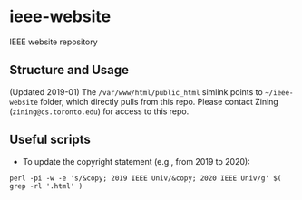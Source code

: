 # ieee-website
IEEE website repository  

## Structure and Usage  
(Updated 2019-01) The `/var/www/html/public_html` simlink points to `~/ieee-website` folder, which directly pulls from this repo. Please contact Zining (`zining@cs.toronto.edu`) for access to this repo.  

## Useful scripts  
- To update the copyright statement (e.g., from 2019 to 2020):  
```
perl -pi -w -e 's/&copy; 2019 IEEE Univ/&copy; 2020 IEEE Univ/g' $( grep -rl '.html' )
```
